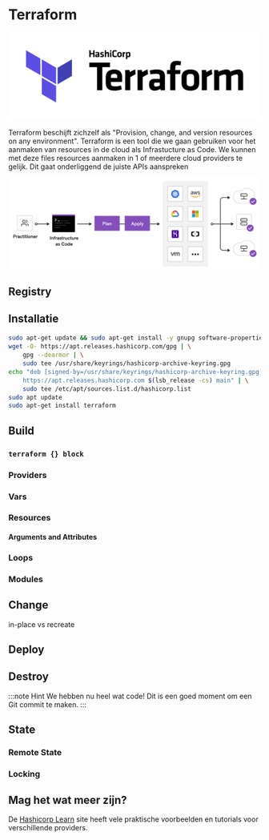 # Terraform

![Terraform Logo](./logo.png)

Terraform beschijft zichzelf als "Provision, change, and version resources on any environment". Terraform is een tool die we gaan gebruiken voor het aanmaken van resources in de cloud als Infrastucture as Code. We kunnen met deze files resources aanmaken in 1 of meerdere cloud providers te gelijk. Dit gaat onderliggend de juiste APIs aanspreken

![Terraform Flow](./flow.png)

## Registry

## Installatie

```bash
sudo apt-get update && sudo apt-get install -y gnupg software-properties-common
wget -O- https://apt.releases.hashicorp.com/gpg | \
    gpg --dearmor | \
    sudo tee /usr/share/keyrings/hashicorp-archive-keyring.gpg
echo "deb [signed-by=/usr/share/keyrings/hashicorp-archive-keyring.gpg] \
    https://apt.releases.hashicorp.com $(lsb_release -cs) main" | \
    sudo tee /etc/apt/sources.list.d/hashicorp.list
sudo apt update
sudo apt-get install terraform
```

## Build

### `terraform {} block`

### Providers

### Vars

### Resources

#### Arguments and Attributes

### Loops

### Modules

## Change

in-place vs recreate

## Deploy

## Destroy

:::note Hint
We hebben nu heel wat code! Dit is een goed moment om een Git commit te maken.
:::

## State

### Remote State

### Locking

## Mag het wat meer zijn?

De [Hashicorp Learn](https://learn.hashicorp.com/terraform) site heeft vele praktische voorbeelden en tutorials voor verschillende providers.

